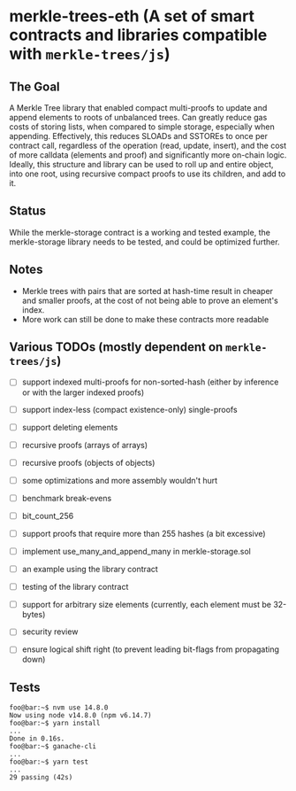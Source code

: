 # merkle-trees-eth (A set of smart contracts and libraries compatible with `merkle-trees/js`)

## The Goal ##

A Merkle Tree library that enabled compact multi-proofs to update and append elements to roots of unbalanced trees. Can greatly reduce gas costs of storing lists, when compared to simple storage, especially when appending.
Effectively, this reduces SLOADs and SSTOREs to once per contract call, regardless of the operation (read, update, insert), and the cost of more calldata (elements and proof) and significantly more on-chain logic.
Ideally, this structure and library can be used to roll up and entire object, into one root, using recursive compact proofs to use its children, and add to it.


## Status ##

While the merkle-storage contract is a working and tested example, the merkle-storage library needs to be tested, and could be optimized further.


## Notes ##

- Merkle trees with pairs that are sorted at hash-time result in cheaper and smaller proofs, at the cost of not being able to prove an element's index.
- More work can still be done to make these contracts more readable


## Various TODOs (mostly dependent on `merkle-trees/js`) ##

- [ ] support indexed multi-proofs for non-sorted-hash (either by inference or with the larger indexed proofs)
- [ ] support index-less (compact existence-only) single-proofs
- [ ] support deleting elements
- [ ] recursive proofs (arrays of arrays)
- [ ] recursive proofs (objects of objects)
- [ ] some optimizations and more assembly wouldn't hurt
- [ ] benchmark break-evens
- [ ] bit_count_256
- [ ] support proofs that require more than 255 hashes (a bit excessive)
- [ ] implement use_many_and_append_many in merkle-storage.sol
- [ ] an example using the library contract
- [ ] testing of the library contract
- [ ] support for arbitrary size elements (currently, each element must be 32-bytes)
- [ ] security review
- [ ] ensure logical shift right (to prevent leading bit-flags from propagating down)


## Tests ##

```console
foo@bar:~$ nvm use 14.8.0
Now using node v14.8.0 (npm v6.14.7)
foo@bar:~$ yarn install
...
Done in 0.16s.
foo@bar:~$ ganache-cli
...
foo@bar:~$ yarn test
...
29 passing (42s)
```
